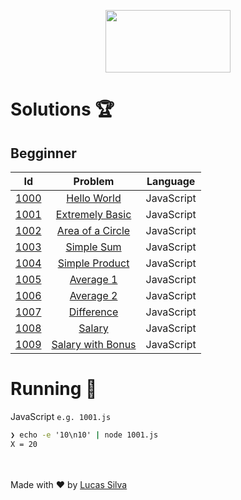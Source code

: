 <p align="center">
  <img width="200" height="100" src="https://resources.beecrowd.com.br/judge/img/5.0/logo-beecrowd.png?1635097036">
</p>

# Solutions 🏆

## Begginner

| Id |               Problem           |                                                  Language                              |
|:--:|:----------------------------------------:|:-----------------------------------------------------------------------------:|
|[1000](./01_BEGINNER/JavaScript/1000.js)|[Hello World](https://www.beecrowd.com.br/judge/en/problems/view/1001)|JavaScript|
|[1001](./01_BEGINNER/JavaScript/1001.js)|[Extremely Basic](https://www.beecrowd.com.br/judge/en/problems/view/1001)|JavaScript|
|[1002](./01_BEGINNER/JavaScript/1002.js)|[Area of a Circle](https://www.beecrowd.com.br/judge/en/problems/view/1002)|JavaScript|
|[1003](./01_BEGINNER/JavaScript/1003.js)|[Simple Sum](https://www.beecrowd.com.br/judge/en/problems/view/1003)|JavaScript|
|[1004](./01_BEGINNER/JavaScript/1004.js)|[Simple Product](https://www.beecrowd.com.br/judge/en/problems/view/1004)|JavaScript|
|[1005](./01_BEGINNER/JavaScript/1005.js)|[Average 1](https://www.beecrowd.com.br/judge/en/problems/view/1005)|JavaScript|
|[1006](./01_BEGINNER/JavaScript/1006.js)|[Average 2](https://www.beecrowd.com.br/judge/en/problems/view/1006)|JavaScript|
|[1007](./01_BEGINNER/JavaScript/1007.js)|[Difference](https://www.beecrowd.com.br/judge/en/problems/view/1007)|JavaScript|
|[1008](./01_BEGINNER/JavaScript/1008.js)|[Salary](https://www.beecrowd.com.br/judge/en/problems/view/1008)|JavaScript|
|[1009](./01_BEGINNER/JavaScript/1009.js)|[Salary with Bonus](https://www.beecrowd.com.br/judge/en/problems/view/1009)|JavaScript|

# Running 🏃

JavaScript `e.g. 1001.js`
```cmd
❯ echo -e '10\n10' | node 1001.js
X = 20
```

<br><br>
Made with :heart: by <a href="https://github.com/lucasluizss" target="_blank">Lucas Silva</a>